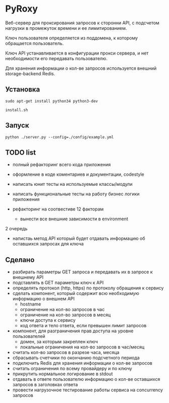 # PyRoxy

Веб-сервер для проксирования запросов к сторонни API, с подсчетом нагрузки в промежуток времени и ее лимитированием.

Ключ пользователя определяется из поддомена, к которому обращается пользователь.

Ключ API устанавливается в конфигурации прокси сервера, и нет необходимости его передавать пользователю.

Для хранения информации о кол-ве запросов используется внешний storage-backend Redis. 

## Установка

    sudo apt-get install python34 python3-dev

    install.sh

## Запуск

    python ./server.py --config=./config/example.yml

## TODO list
- полный рефакторинг всего кода приложения
- оформление в коде коментариев и документации, codestyle

- написать юнит тесты на используемые классы/модули
- написать функциональные тесты на работу бизнес логики приложения
- рефакторинг на соотвестиве 12 факторам
    - вынести все внешние зависимости в environment
    
2 очередь
- напистаь метод API который будет отдавать информацию об оставшихся запросах для ключа
 
## Сделано

- разбирать параметры GET запроса и передавать их в запросе к внешнему API
- подставлять в GET параметры ключ к API
- определять протокол (http, https) по протоколу обращения к сервису
- сделать компонент, который содержит всю необходимую информацию о внешнем API
    - hostname
    - ограничение на кол-во запросов в час
    - ограничение на кол-во запросов в месяц
    - ключи доступа к сервису
    - код ответа и тело ответа, если превышен лимит запросов
- компонент, для разграничения прав доступа на уровне пользователей
    - домен, за которым закреплен ключ
    - локальные ограничения на кол-во запросов в час/месяц
- считать кол-во запросов в разрезе часа, месяца
- сбрасывать счетчики по окончанию подсчетного периода
- подключить Redis для хранения информации о кол-ве запросов
- считать ограничения по всему провайдеру и по ключу
- прикрутить нормальное логирование в stdout
- отдавать в ответе пользователю информацию о кол-ве оставшихся запросов в заголовках ответа
- провести нагрузочное тестирование работы сервиса на concurrency запросов